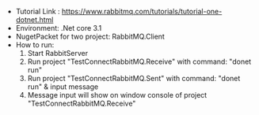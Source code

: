 *	Tutorial Link : https://www.rabbitmq.com/tutorials/tutorial-one-dotnet.html
*	Environment: .Net core 3.1
*	NugetPacket for two project: RabbitMQ.Client
*	How to run:
	1. Start RabbitServer
	2. Run project "TestConnectRabbitMQ.Receive"  with command: "donet run" 
	3. Run project "TestConnectRabbitMQ.Sent"  with command: "donet run" & input message
	4. Message input will show on window console of project "TestConnectRabbitMQ.Receive"